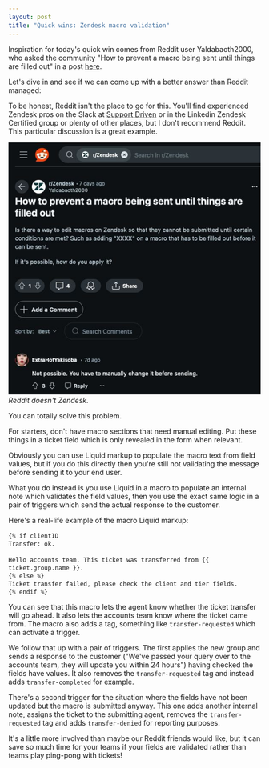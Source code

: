 ```yaml
---
layout: post
title: "Quick wins: Zendesk macro validation"
---
```


Inspiration for today's quick win comes from Reddit user Yaldabaoth2000, who asked the community "How to prevent a macro being sent until things are filled out" in a post [here](https://www.reddit.com/r/Zendesk/comments/1cx3d08/how_to_prevent_a_macro_being_sent_until_things/).

Let's dive in and see if we can come up with a better answer than Reddit managed<!--excerpt-end-->:

To be honest, Reddit isn't the place to go for this. You'll find experienced Zendesk pros on the Slack at [Support Driven](https://www.supportdriven.com/) or in the Linkedin Zendesk Certified group or plenty of other places, but I don't recommend Reddit. This particular discussion is a great example.

![Reddit doesn't Zendesk.](/public/img/reddit.jpeg)
*Reddit doesn't Zendesk.*

You can totally solve this problem.

For starters, don't have macro sections that need manual editing. Put these things in a ticket field which is only revealed in the form when relevant.

Obviously you can use Liquid markup to populate the macro text from field values, but if you do this directly then you're still not validating the message before sending it to your end user.

What you do instead is you use Liquid in a macro to populate an internal note which validates the field values, then you use the exact same logic in a pair of triggers which send the actual response to the customer.

Here's a real-life example of the macro Liquid markup:

```
{% if clientID 
Transfer: ok.

Hello accounts team. This ticket was transferred from {{ ticket.group.name }}.
{% else %}
Ticket transfer failed, please check the client and tier fields.
{% endif %}
```

You can see that this macro lets the agent know whether the ticket transfer will go ahead. It also lets the accounts team know where the ticket came from. The macro also adds a tag, something like `transfer-requested` which can activate a trigger.

We follow that up with a pair of triggers. The first applies the new group and sends a response to the customer ("We've passed your query over to the accounts team, they will update you within 24 hours") having checked the fields have values. It also removes the `transfer-requested` tag and instead adds `transfer-completed` for example.

There's a second trigger for the situation where the fields have not been updated but the macro is submitted anyway. This one adds another internal note, assigns the ticket to the submitting agent, removes the `transfer-requested` tag and adds `transfer-denied` for reporting purposes.

It's a little more involved than maybe our Reddit friends would like, but it can save so much time for your teams if your fields are validated rather than teams play ping-pong with tickets!